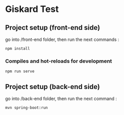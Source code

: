 # Giskard Test

## Project setup (front-end side)
go into /front-end folder, then run the next commands : 

```
npm install
```

### Compiles and hot-reloads for development
```
npm run serve
```


## Project setup (back-end side)
go into /back-end folder, then run the next command : 

```
mvn spring-boot:run
```